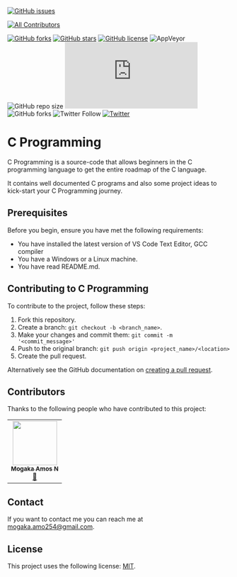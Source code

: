 [![GitHub issues](https://img.shields.io/github/issues/Mogakamo/C-Programming)](https://github.com/Mogakamo/C-Programming/issues)
<!-- ALL-CONTRIBUTORS-BADGE:START - Do not remove or modify this section -->
[![All Contributors](https://img.shields.io/badge/all_contributors-1-orange.svg?style=flat-square)](#contributors-)
<!-- ALL-CONTRIBUTORS-BADGE:END -->
[![GitHub forks](https://img.shields.io/github/forks/Mogakamo/C-Programming)](https://github.com/Mogakamo/C-Programming/network)
[![GitHub stars](https://img.shields.io/github/stars/Mogakamo/C-Programming)](https://github.com/Mogakamo/C-Programming/stargazers)
[![GitHub license](https://img.shields.io/github/license/Mogakamo/C-Programming)](https://github.com/Mogakamo/C-Programming/LICENSE)
![AppVeyor](https://img.shields.io/appveyor/build/mogakamo/C-Programming)
![GitHub repo size](https://img.shields.io/github/repo-size/Mogakamo/C-Programming)
![GitHub contributors](https://img.shields.io/github/contributors/scottydocs/README-template.md)
![GitHub forks](https://img.shields.io/github/forks/mogakamo/C-Programming?style=social)
![Twitter Follow](https://img.shields.io/twitter/follow/m_ogakadev?style=social)
[![Twitter](https://img.shields.io/twitter/url?style=social&url=https%3A%2F%2Fwww.twitter.com%2Fm_ogakadev)](https://twitter.com/intent/tweet?text=Wow:&url=https%3A%2F%2Fgithub.com%2FMogakamo%2FC-Programming)

# C Programming

<!--- These are examples. See https://shields.io for others or to customize this set of shields. You might want to include dependencies, project status and licence info here --->

C Programming is a source-code that allows beginners in the C programming language to  get the entire roadmap of the C language.

It contains well documented C programs and also some project ideas to kick-start your C Programming journey.

## Prerequisites

Before you begin, ensure you have met the following requirements:
<!--- These are just example requirements. Add, duplicate or remove as required --->
* You have installed the latest version of VS Code Text Editor, GCC compiler 
* You have a Windows or a Linux machine. 
* You have read README.md.

<!-- ## Installing <project_name>

To install <project_name>, follow these steps:

Linux and macOS:
```
<install_command>
```

Windows:
```
<install_command>
```
## Using <project_name>

To use <project_name>, follow these steps:

```
<usage_example>
```

Add run commands and examples you think users will find useful. Provide an options reference for bonus points!
-->
## Contributing to C Programming
<!--- If your README is long or you have some specific process or steps you want contributors to follow, consider creating a separate CONTRIBUTING.md file--->
To contribute to the project, follow these steps:

1. Fork this repository.
2. Create a branch: `git checkout -b <branch_name>`.
3. Make your changes and commit them: `git commit -m '<commit_message>'`
4. Push to the original branch: `git push origin <project_name>/<location>`
5. Create the pull request.

Alternatively see the GitHub documentation on [creating a pull request](https://help.github.com/en/github/collaborating-with-issues-and-pull-requests/creating-a-pull-request).

## Contributors

Thanks to the following people who have contributed to this project:
<!-- ALL-CONTRIBUTORS-LIST:START - Do not remove or modify this section -->
<!-- prettier-ignore-start -->
<!-- markdownlint-disable -->
<table>
  <tr>
    <td align="center"><a href="https://github.com/Mogakamo"><img src="https://avatars1.githubusercontent.com/u/61131314?v=4" width="100px;" alt=""/><br /><sub><b>Mogaka Amos N</b></sub></a><br /><a href="https://github.com/Mogakamo/C-Programming/commits?author=Mogakamo" title="Documentation">📖</a></td>
  </tr>
</table>

<!-- markdownlint-enable -->
<!-- prettier-ignore-end -->
<!-- ALL-CONTRIBUTORS-LIST:END -->

## Contact

If you want to contact me you can reach me at mogaka.amo254@gmail.com.

## License
<!--- If you're not sure which open license to use see https://choosealicense.com/--->

This project uses the following license: [MIT](https://github.com/Mogakamo/C-Programming/blob/main/LICENSE).




